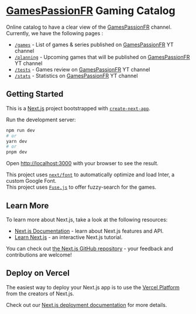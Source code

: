 #  [GamesPassionFR](https://www.youtube.com/channel/UCG0N7IV-C43AM9psxslejCQ) Gaming Catalog

Online catalog to have a clear view of the [GamesPassionFR](https://www.youtube.com/channel/UCG0N7IV-C43AM9psxslejCQ) channel.  
Currently, we have the following pages :
* [`/games`](https://jy95.github.io/games) - List of games & series published on [GamesPassionFR](https://www.youtube.com/channel/UCG0N7IV-C43AM9psxslejCQ) YT channel
* [`/planning`](https://jy95.github.io/planning) - Upcoming games that will be published on [GamesPassionFR](https://www.youtube.com/channel/UCG0N7IV-C43AM9psxslejCQ) YT channel
* [`/tests`](https://jy95.github.io/tests) - Games review on [GamesPassionFR](https://www.youtube.com/channel/UCG0N7IV-C43AM9psxslejCQ) YT channel
* [`/stats`](https://jy95.github.io/stats) - Statistics on [GamesPassionFR](https://www.youtube.com/channel/UCG0N7IV-C43AM9psxslejCQ) YT channel

## Getting Started

This is a [Next.js](https://nextjs.org/) project bootstrapped with [`create-next-app`](https://github.com/vercel/next.js/tree/canary/packages/create-next-app).

Run the development server:

```bash
npm run dev
# or
yarn dev
# or
pnpm dev
```

Open [http://localhost:3000](http://localhost:3000) with your browser to see the result.

This project uses [`next/font`](https://nextjs.org/docs/basic-features/font-optimization) to automatically optimize and load Inter, a custom Google Font.  
This project uses [`Fuse.js`](https://www.fusejs.io/) to offer fuzzy-search for the games.

## Learn More

To learn more about Next.js, take a look at the following resources:

- [Next.js Documentation](https://nextjs.org/docs) - learn about Next.js features and API.
- [Learn Next.js](https://nextjs.org/learn) - an interactive Next.js tutorial.

You can check out [the Next.js GitHub repository](https://github.com/vercel/next.js/) - your feedback and contributions are welcome!

## Deploy on Vercel

The easiest way to deploy your Next.js app is to use the [Vercel Platform](https://vercel.com/new?utm_medium=default-template&filter=next.js&utm_source=create-next-app&utm_campaign=create-next-app-readme) from the creators of Next.js.

Check out our [Next.js deployment documentation](https://nextjs.org/docs/deployment) for more details.

